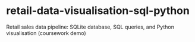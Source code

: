 # retail-data-visualisation-sql-python
Retail sales data pipeline: SQLite database, SQL queries, and Python visualisation (coursework demo)
